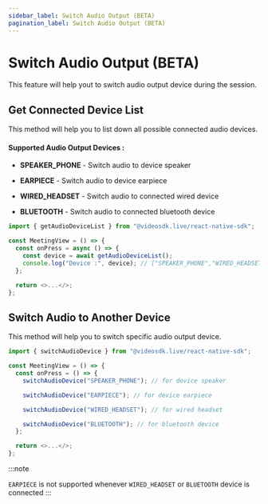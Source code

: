 ```yaml
---
sidebar_label: Switch Audio Output (BETA)
pagination_label: Switch Audio Output (BETA)
---
```


# Switch Audio Output (BETA)

This feature will help yout to switch audio output device during the session.

## Get Connected Device List

This method will help you to list down all possible connected audio devices.

#### Supported Audio Output Devices :

- **SPEAKER_PHONE** - Switch audio to device speaker

- **EARPIECE** - Switch audio to device earpiece

- **WIRED_HEADSET** - Switch audio to connected wired device

- **BLUETOOTH** - Switch audio to connected bluetooth device

```js
import { getAudioDeviceList } from "@videosdk.live/react-native-sdk";

const MeetingView = () => {
  const onPress = async () => {
    const device = await getAudioDeviceList();
    console.log("Device :", device); // ["SPEAKER_PHONE","WIRED_HEADSET"]
  };

  return <>...</>;
};
```

## Switch Audio to Another Device

This method will help you to switch specific audio output device.

```js
import { switchAudioDevice } from "@videosdk.live/react-native-sdk";

const MeetingView = () => {
  const onPress = () => {
    switchAudioDevice("SPEAKER_PHONE"); // for device speaker

    switchAudioDevice("EARPIECE"); // for device earpiece

    switchAudioDevice("WIRED_HEADSET"); // for wired headset

    switchAudioDevice("BLUETOOTH"); // for bluetooth device
  };

  return <>...</>;
};
```

:::note

`EARPIECE` is not supported whenever `WIRED_HEADSET` or `BLUETOOTH` device is connected
:::

